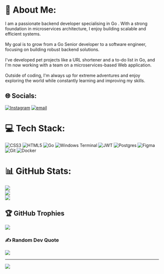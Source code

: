 # 💫 About Me:
I am a passionate backend developer specialising in Go . With a strong foundation in microservices architecture, I enjoy building scalable and efficient systems.<br><br> My goal is to grow from a Go Senior developer to a software engineer, focusing on building robust backend solutions.<br><br>I've developed pet projects like a URL shortener and a to-do list in Go, and I'm now working with a team on a microservices-based Web application.<br><br>Outside of coding, I'm always up for extreme adventures and enjoy exploring the world while constantly learning and improving my skills.


## 🌐 Socials:
[![Instagram](https://img.shields.io/badge/Instagram-%23E4405F.svg?logo=Instagram&logoColor=white)](https://instagram.com/@sat.d.nad) [![email](https://img.shields.io/badge/Email-D14836?logo=gmail&logoColor=white)](mailto:daniarsatdykulov@gmail.com) 

# 💻 Tech Stack:
![CSS3](https://img.shields.io/badge/css3-%231572B6.svg?style=flat&logo=css3&logoColor=white) ![HTML5](https://img.shields.io/badge/html5-%23E34F26.svg?style=flat&logo=html5&logoColor=white) ![Go](https://img.shields.io/badge/go-%2300ADD8.svg?style=flat&logo=go&logoColor=white) ![Windows Terminal](https://img.shields.io/badge/Windows%20Terminal-%234D4D4D.svg?style=flat&logo=windows-terminal&logoColor=white) ![JWT](https://img.shields.io/badge/JWT-black?style=flat&logo=JSON%20web%20tokens) ![Postgres](https://img.shields.io/badge/postgres-%23316192.svg?style=flat&logo=postgresql&logoColor=white) ![Figma](https://img.shields.io/badge/figma-%23F24E1E.svg?style=flat&logo=figma&logoColor=white) ![Git](https://img.shields.io/badge/git-%23F05033.svg?style=flat&logo=git&logoColor=white) ![Docker](https://img.shields.io/badge/docker-%230db7ed.svg?style=flat&logo=docker&logoColor=white)
# 📊 GitHub Stats:
![](https://github-readme-stats.vercel.app/api?username=Dhoini&theme=vision-friendly-dark&hide_border=false&include_all_commits=false&count_private=true)<br/>
![](https://nirzak-streak-stats.vercel.app/?user=Dhoini&theme=vision-friendly-dark&hide_border=false)<br/>
![](https://github-readme-stats.vercel.app/api/top-langs/?username=Dhoini&theme=vision-friendly-dark&hide_border=false&include_all_commits=false&count_private=true&layout=compact)

## 🏆 GitHub Trophies
![](https://github-profile-trophy.vercel.app/?username=Dhoini&theme=radical&no-frame=true&no-bg=false&margin-w=4)

### ✍️ Random Dev Quote
![](https://quotes-github-readme.vercel.app/api?type=horizontal&theme=merko)

---
[![](https://visitcount.itsvg.in/api?id=Dhoini&icon=1&color=0)](https://visitcount.itsvg.in)

<!-- Proudly created with GPRM ( https://gprm.itsvg.in ) -->
